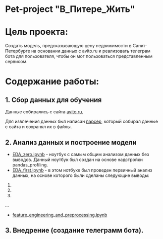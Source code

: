 # Pet-project "В_Питере_Жить"


# Цель проекта:

Создать модель, предсказывающую цену недвижимости в Санкт-Петербурге на основании данных с avito.ru и реализовать телеграм бота для пользователя, чтобы он мог пользоваться представленным сервисом.

# Содержание работы:

## 1. Сбор данных для обучения

Данные собирались с сайта [avito.ru.](https://www.avito.ru/)

Для извлечения данных был написан [парсер](https://github.com/NeKonnnn/PetProject-price-real-estate-in-St.-Petersburg/blob/main/parser/avito_parser.py), который собирал данные с сайта и сохранял их в файлы.

## 2. Анализ данных и построение модели 

- [EDA_zero.ipynb](http://localhost:8888/notebooks/PetProject-price-real-estate-in-St.-Petersburg/notebooks/0.%20EDA_zero.ipynb) - ноутбук с самым общим анализом данных без выводов. Данный ноутбук был создан на основе надстройки pandas_profiling.
- [EDA_first.ipynb](http://localhost:8888/notebooks/PetProject-price-real-estate-in-St.-Petersburg/notebooks/1.%20EDA_first.ipynb) - в этом нотбуке был проведен первичный анализ данных, на основе которого были сделаны следующие выводы:
1. 
2.
3.
...
- [feature_engineering_and_preprocessing.ipynb]()

## 3. Внедрение (создание телеграмм бота).





